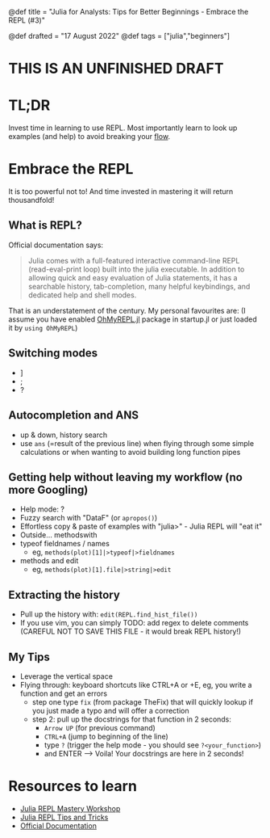 @def title = "Julia for Analysts: Tips for Better Beginnings - Embrace the REPL (#3)"
<!-- @def published = "20 August 2022" -->
@def drafted = "17 August 2022"
@def tags = ["julia","beginners"]

# THIS IS AN UNFINISHED DRAFT

# TL;DR
Invest time in learning to use REPL. Most importantly learn to look up examples (and help) to avoid breaking your [flow](https://en.wikipedia.org/wiki/Flow_(psychology)).

# Embrace the REPL
It is too powerful not to! And time invested in mastering it will return thousandfold!

## What is REPL?
Official documentation says:
> Julia comes with a full-featured interactive command-line REPL (read-eval-print loop) built into the julia executable. In addition to allowing quick and easy evaluation of Julia statements, it has a searchable history, tab-completion, many helpful keybindings, and dedicated help and shell modes.

That is an understatement of the century. My personal favourites are:
(I assume you have enabled [OhMyREPL.jl](https://github.com/KristofferC/OhMyREPL.jl) package in startup.jl or just loaded it by `using OhMyREPL`)

## Switching modes
- ]
- ;
- ?

## Autocompletion and ANS
- up & down, history search
- use `ans` (=result of the previous line) when flying through some simple calculations or when wanting to avoid building long function pipes

## Getting help without leaving my workflow (no more Googling)
- Help mode: ?
- Fuzzy search with "DataF" (or `apropos()`)
- Effortless copy & paste of examples with "julia>" - Julia REPL will "eat it"
- Outside… methodswith
- typeof fieldnames / names
    - eg, `methods(plot)[1]|>typeof|>fieldnames`
- methods and edit
    - eg, `methods(plot)[1].file|>string|>edit`

## Extracting the history
- Pull up the history with: `edit(REPL.find_hist_file())`
- If you use vim, you can simply TODO: add regex to delete comments (CAREFUL NOT TO SAVE THIS FILE - it would break REPL history!)

## My Tips
- Leverage the vertical space
- Flying through: keyboard shortcuts like CTRL+A or +E, eg, you write a function and get an errors
    - step one type `fix` (from package TheFix) that will quickly lookup if you just made a typo and will offer a correction
    - step 2: pull up the docstrings for that function in 2 seconds:
        - `Arrow UP` (for previous command)
        - `CTRL+A` (jump to beginning of the line)
        - type `?` (trigger the help mode - you should see `?<your_function>`)
        - and ENTER --> Voila! Your docstrings are here in 2 seconds!

# Resources to learn
- [Julia REPL Mastery Workshop](https://www.youtube.com/watch?v=bHLXEUt5KLc)
- [Julia REPL Tips and Tricks](https://www.youtube.com/watch?v=EkgCENBFrAY)
- [Official Documentation](https://docs.julialang.org/en/v1/stdlib/REPL/)

